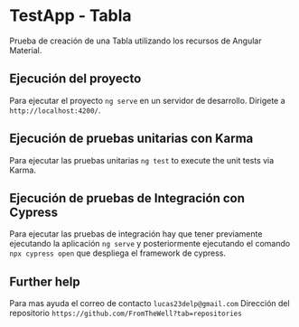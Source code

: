 # TestApp - Tabla

Prueba de creación de una Tabla utilizando los recursos de Angular Material.

## Ejecución del proyecto

Para ejecutar el proyecto `ng serve` en un servidor de desarrollo. Dirigete a `http://localhost:4200/`.

## Ejecución de pruebas unitarias con Karma
Para ejecutar las pruebas unitarias `ng test` to execute the unit tests via Karma.

## Ejecución de pruebas de Integración con Cypress
Para ejecutar las pruebas de integración hay que tener previamente ejecutando la aplicación `ng serve` y posteriormente ejecutando el comando
`npx cypress open` que despliega el framework de cypress.

## Further help

Para mas ayuda el correo de contacto `lucas23delp@gmail.com`
Dirección del repositorio `https://github.com/FromTheWell?tab=repositories`
